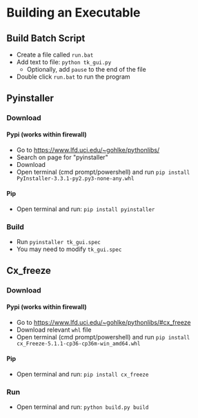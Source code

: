 # Building an Executable #

## Build Batch Script ##

* Create a file called `run.bat`
* Add text to file: `python tk_gui.py`
    * Optionally, add `pause` to the end of the file
* Double click `run.bat` to run the program

## Pyinstaller ##

### Download ###

#### Pypi (works within firewall) ####

* Go to https://www.lfd.uci.edu/~gohlke/pythonlibs/
* Search on page for "pyinstaller"
* Download
* Open terminal (cmd prompt/powershell) and run `pip install PyInstaller‑3.3.1‑py2.py3‑none‑any.whl`

#### Pip ####

* Open terminal and run: `pip install pyinstaller`

### Build ###

* Run `pyinstaller tk_gui.spec`
* You may need to modify `tk_gui.spec`

## Cx_freeze ##

### Download ###

#### Pypi (works within firewall) ####

* Go to https://www.lfd.uci.edu/~gohlke/pythonlibs/#cx_freeze
* Download relevant `whl` file
* Open terminal (cmd prompt/powershell) and run `pip install cx_Freeze‑5.1.1‑cp36‑cp36m‑win_amd64.whl`

#### Pip ####

* Open terminal and run: `pip install cx_freeze`

### Run ###

* Open terminal and run: `python build.py build`

